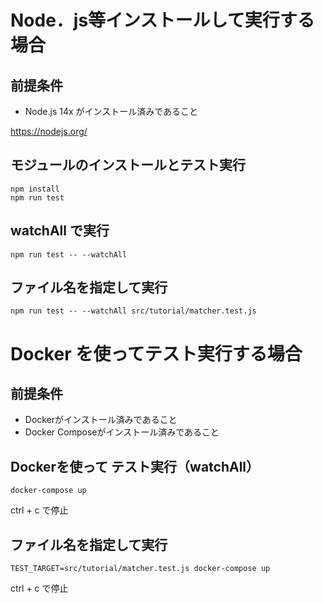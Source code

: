 # Node．js等インストールして実行する場合

## 前提条件

* Node.js 14x がインストール済みであること

https://nodejs.org/


## モジュールのインストールとテスト実行

```
npm install
npm run test
```

## watchAll で実行
```
npm run test -- --watchAll
```

## ファイル名を指定して実行
```
npm run test -- --watchAll src/tutorial/matcher.test.js
```

# Docker を使ってテスト実行する場合
## 前提条件

* Dockerがインストール済みであること
* Docker Composeがインストール済みであること

## Dockerを使って テスト実行（watchAll）

```
docker-compose up
```
ctrl + c で停止

## ファイル名を指定して実行

```
TEST_TARGET=src/tutorial/matcher.test.js docker-compose up
```
ctrl + c で停止